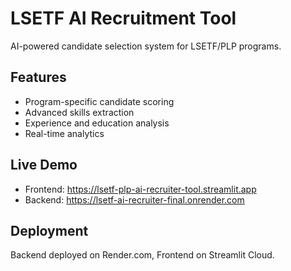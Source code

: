 # LSETF AI Recruitment Tool

AI-powered candidate selection system for LSETF/PLP programs.

## Features
- Program-specific candidate scoring
- Advanced skills extraction
- Experience and education analysis
- Real-time analytics

## Live Demo
- Frontend: https://lsetf-plp-ai-recruiter-tool.streamlit.app
- Backend: https://lsetf-ai-recruiter-final.onrender.com

## Deployment
Backend deployed on Render.com, Frontend on Streamlit Cloud.
